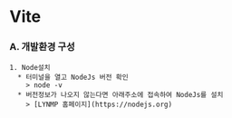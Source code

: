 # Vite
### A. 개발환경 구성
    1. Node설치
      * 터미널을 열고 NodeJs 버전 확인
        > node -v
      * 버전정보가 나오지 않는다면 아래주소에 접속하여 NodeJs를 설치
        > [LYNMP 홈페이지](https://nodejs.org)
